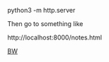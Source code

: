 python3 -m http.server


Then go to something like 

http://localhost:8000/notes.html

<a href="bw10.html">BW</a>



